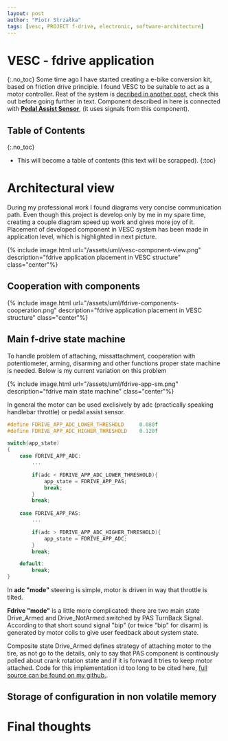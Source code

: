 ```yaml
---
layout: post
author: "Piotr Strzałka"
tags: [vesc, PROJECT f-drive, electronic, software-architecture]
---
```

# VESC - fdrive application
{:.no_toc}
Some time ago I have started creating a e-bike conversion kit, based on friction drive principle. I found VESC to be suitable to act as a motor controller. Rest of the system is [decribed in another post](/2021/01/31/fdrive-system-overview.html), check this out before going further in text. 
Component described in here is connected with **[Pedal Assist Sensor](/2020/11/07/vesc-custom-application-pas.html)**, (it uses signals from this component).
## Table of Contents
{:.no_toc}
* This will become a table of contents (this text will be scrapped).
{:toc}

# Architectural view

During my professional work I found diagrams very concise communication path. Even though this project is develop only by me in my spare time, creating a couple diagram speed up work and gives more joy of it. Placement of developed component in VESC system has been made in application level, which is highlighted in next picture.

{% include image.html url="/assets/uml/vesc-component-view.png" description="fdrive application placement in VESC structure" class="center"%}

## Cooperation with components

{% include image.html url="/assets/uml/fdrive-components-cooperation.png" description="fdrive application placement in VESC structure" class="center"%}
## Main f-drive state machine

To handle problem of attaching, missattachment, cooperation with potentiometer, arming, disarming and other functions proper state machine is needed. Below is my current variation on this problem

{% include image.html url="/assets/uml/fdrive-app-sm.png" description="fdrive main state machine" class="center"%}


In general the motor can be used exclisively by adc (practically speaking handlebar throttle) or pedal assist sensor.

``` c
#define FDRIVE_APP_ADC_LOWER_THRESHOLD     0.080f
#define FDRIVE_APP_ADC_HIGHER_THRESHOLD    0.120f

switch(app_state)
{
    case FDRIVE_APP_ADC:
        ...

        if(adc < FDRIVE_APP_ADC_LOWER_THRESHOLD){
            app_state = FDRIVE_APP_PAS;
            break;
        }
        break;
    
    case FDRIVE_APP_PAS:
        ...

        if(adc > FDRIVE_APP_ADC_HIGHER_THRESHOLD){
            app_state = FDRIVE_APP_ADC;
        }
        break;

    default:
        break;
}
```


In **adc "mode"** steering is simple, motor is driven in way that throttle is tilted.

**Fdrive "mode"** is a little more complicated: there are two main state Drive_Armed and Drive_NotArmed switched by PAS TurnBack Signal. According to that short sound signal "bip" (or twice "bip" for disarm) is generated by motor coils to give user feedback about system state. 

Composite state Drive_Armed defines strategy of attaching motor to the tire, as not go to the details, only to say that PAS component is continously polled about crank rotation state and if it is forward it tries to keep motor attached. Code for this implementation id too long to be cited here, [full source can be found on my github.](https://github.com/strzaleczka/bldc/blob/friction_drive/applications/app_fdrive.c).

## Storage of configuration in non volatile memory

# Final thoughts



